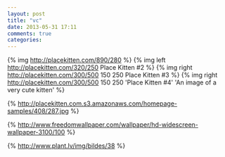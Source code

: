 ```yaml
---
layout: post
title: "vc"
date: 2013-05-31 17:11
comments: true
categories: 
---
```


{% img http://placekitten.com/890/280 %}
{% img left http://placekitten.com/320/250 Place Kitten #2 %}
{% img right http://placekitten.com/300/500 150 250 Place Kitten #3 %}
{% img right http://placekitten.com/300/500 150 250 'Place Kitten #4' 'An image of a very cute kitten' %}

{% http://placekitten.com.s3.amazonaws.com/homepage-samples/408/287.jpg %}

{% http://www.freedomwallpaper.com/wallpaper/hd-widescreen-wallpaper-3100/100 %}

{% http://www.plant.lv/img/bildes/38 %}
